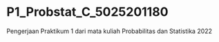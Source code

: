 # P1_Probstat_C_5025201180
 Pengerjaan Praktikum 1 dari mata kuliah Probabilitas dan Statistika 2022
